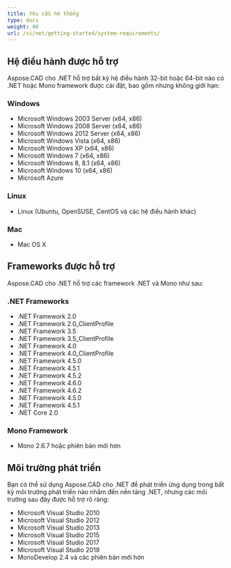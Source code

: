 ```yaml
---
title: Yêu cầu hệ thống
type: docs
weight: 40
url: /vi/net/getting-started/system-requirements/
---
```


## **Hệ điều hành được hỗ trợ**

Aspose.CAD cho .NET hỗ trợ bất kỳ hệ điều hành 32-bit hoặc 64-bit nào có .NET hoặc Mono framework được cài đặt, bao gồm nhưng không giới hạn:

### **Windows**

- Microsoft Windows 2003 Server (x64, x86)
- Microsoft Windows 2008 Server (x64, x86)
- Microsoft Windows 2012 Server (x64, x86)
- Microsoft Windows Vista (x64, x86)
- Microsoft Windows XP (x64, x86)
- Microsoft Windows 7 (x64, x86)
- Microsoft Windows 8, 8.1 (x64, x86)
- Microsoft Windows 10 (x64, x86)
- Microsoft Azure

### **Linux**

- Linux (Ubuntu, OpenSUSE, CentOS và các hệ điều hành khác)

### **Mac**

- Mac OS X

## **Frameworks được hỗ trợ**

Aspose.CAD cho .NET hỗ trợ các framework .NET và Mono như sau:

### **.NET Frameworks**

- .NET Framework 2.0
- .NET Framework 2.0_ClientProfile
- .NET Framework 3.5
- .NET Framework 3.5_ClientProfile
- .NET Framework 4.0
- .NET Framework 4.0_ClientProfile
- .NET Framework 4.5.0
- .NET Framework 4.5.1
- .NET Framework 4.5.2
- .NET Framework 4.6.0
- .NET Framework 4.6.2
- .NET Framework 4.5.0
- .NET Framework 4.5.1
- .NET Core 2.0

### **Mono Framework**

- Mono 2.6.7 hoặc phiên bản mới hơn

## **Môi trường phát triển**

Bạn có thể sử dụng Aspose.CAD cho .NET để phát triển ứng dụng trong bất kỳ môi trường phát triển nào nhắm đến nền tảng .NET, nhưng các môi trường sau đây được hỗ trợ rõ ràng:

- Microsoft Visual Studio 2010
- Microsoft Visual Studio 2012
- Microsoft Visual Studio 2013
- Microsoft Visual Studio 2015
- Microsoft Visual Studio 2017
- Microsoft Visual Studio 2019
- MonoDevelop 2.4 và các phiên bản mới hơn
